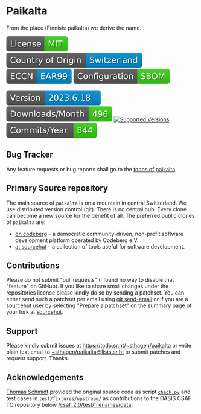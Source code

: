 # Paikalta

From the place (Finnish: paikalta) we derive the name.

[![license](badges/license-spdx-mit.svg)](https://git.sr.ht/~sthagen/paikalta/tree/default/item/LICENSE)
[![Country of Origin](badges/country-of-origin-name-switzerland-neutral.svg)](https://git.sr.ht/~sthagen/paikalta/tree/default/item/COUNTRY-OF-ORIGIN)
[![Export Classification Control Number (ECCN)](badges/export-control-classification-number_eccn-ear99-neutral.svg)](https://git.sr.ht/~sthagen/paikalta/tree/default/item/EXPORT-CONTROL-CLASSIFICATION-NUMBER)
[![Configuration](badges/configuration-sbom.svg)](third-party/index.html)

[![Version](badges/latest-release.svg)](https://pypi.python.org/pypi/paikalta/)
[![Downloads](badges/downloads-per-month.svg)](https://pepy.tech/project/paikalta)
[![Supported Versions](https://img.shields.io/pypi/pyversions/paikalta.svg?style=flat)](https://pypi.python.org/pypi/paikalta/)
[![Maintenance Status](badges/commits-per-year.svg)](https://git.sr.ht/~sthagen/paikalta/log)

## Bug Tracker

Any feature requests or bug reports shall go to the [todos of paikalta](https://todo.sr.ht/~sthagen/paikalta).

## Primary Source repository

The main source of `paikalta` is on a mountain in central Switzerland.
We use distributed version control (git).
There is no central hub.
Every clone can become a new source for the benefit of all.
The preferred public clones of `paikalta` are:

* [on codeberg](https://codeberg.org/sthagen/paikalta) - a democratic community-driven, non-profit software development platform operated by Codeberg e.V.
* [at sourcehut](https://git.sr.ht/~sthagen/paikalta) - a collection of tools useful for software development.

## Contributions

Please do not submit "pull requests" (I found no way to disable that "feature" on GitHub).
If you like to share small changes under the repositories license please kindly do so by sending a patchset.
You can either send such a patchset per email using [git send-email](https://git-send-email.io) or 
if you are a sourcehut user by selecting "Prepare a patchset" on the summary page of your fork at [sourcehut](https://git.sr.ht/).

## Support

Please kindly submit issues at <https://todo.sr.ht/~sthagen/paikalta> or write plain text email to <~sthagen/paikalta@lists.sr.ht> to submit patches and request support. Thanks.

## Acknowledgements

[Thomas Schmidt](https://github.com/tschmidtb51) provided the original source code as
script [`check.py`](https://github.com/oasis-tcs/csaf/blob/master/csaf_2.0/test/filenames/check.py) and
test cases in `test/fixtures/upstream/` as contributions to the OASIS CSAF TC repository
below [/csaf_2.0/test/filenames/data](https://github.com/oasis-tcs/csaf/tree/master/csaf_2.0/test/filenames/data).
